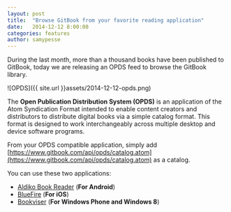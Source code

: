 ```yaml
---
layout: post
title:  "Browse GitBook from your favorite reading application"
date:   2014-12-12 8:00:00
categories: features
author: samypesse
---
```


During the last month, more than a thousand books have been published to GitBook, today we are releasing an OPDS feed to browse the GitBook library.

<!-- more -->

![OPDS]({{ site.url }}assets/2014-12-12-opds.png)

The **Open Publication Distribution System (OPDS)** is an application of the Atom Syndication Format intended to enable content creators and distributors to distribute digital books via a simple catalog format. This format is designed to work interchangeably across multiple desktop and device software programs.

From your OPDS compatible application, simply add [https://www.gitbook.com/api/opds/catalog.atom](https://www.gitbook.com/api/opds/catalog.atom) as a catalog.

You can use these two applications:

- [Aldiko Book Reader](https://play.google.com/store/apps/details?id=com.aldiko.android) (**For Android**)
- [BlueFire](http://itunes.apple.com/us/app/bluefire-reader/id394275498?mt=8) (**For iOS**)
- [Bookviser](http://bookviser.com) (**For Windows Phone and Windows 8**)

